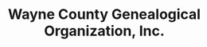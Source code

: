 ---
layout: repo
title: "Wayne County Genealogical Organization, Inc."
id: 23771
permalink: repos/23771/
---